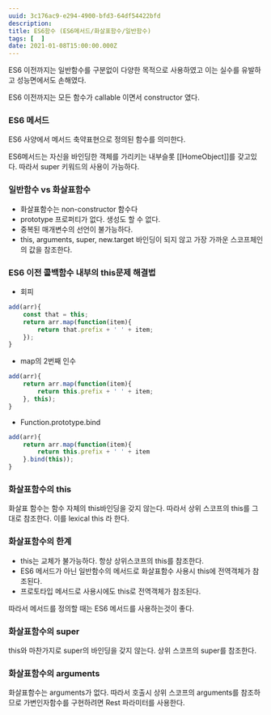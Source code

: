 ```yaml
---
uuid: 3c176ac9-e294-4900-bfd3-64df54422bfd
description: 
title: ES6함수 (ES6메서드/화살표함수/일반함수)
tags: [  ]
date: 2021-01-08T15:00:00.000Z
---
```








ES6 이전까지는 일반함수를 구분없이 다양한 목적으로 사용하였고 이는 실수를 유발하고 성능면에서도 손해였다.

ES6 이전까지는 모든 함수가 callable 이면서 constructor 였다.

### ES6 메서드

ES6 사양에서 메서드 축약표현으로 정의된 함수를 의미한다.

ES6메서드는 자신을 바인딩한 객체를 가리키는 내부슬롯 [[HomeObject]]를 갖고있다. 따라서 super 키워드의 사용이 가능하다.

### 일반함수 vs 화살표함수

- 화살표함수는 non-constructor 함수다
- prototype 프로퍼티가 없다. 생성도 할 수 없다.
- 중복된 매개변수의 선언이 불가능하다.
- this, arguments, super, new.target 바인딩이 되지 않고 가장 가까운 스코프체인의 값을 참조한다.

### ES6 이전 콜백함수 내부의 this문제 해결법

- 회피

```jsx
add(arr){
	const that = this;
	return arr.map(function(item){
		return that.prefix + ' ' + item;
	});
}
```

- map의 2번째 인수

```jsx
add(arr){
	return arr.map(function(item){
		return this.prefix + ' ' + item;
	}, this);
}
```

- Function.prototype.bind

```jsx
add(arr){
	return arr.map(function(item){
		return this.prefix + ' ' + item
	}.bind(this));
}
```

### 화살표함수의 this

화살표 함수는 함수 자체의 this바인딩을 갖지 않는다. 따라서 상위 스코프의 this를 그대로 참조한다. 이를 lexical this 라 한다.

### 화살표함수의 한계

- this는 교체가 불가능하다. 항상 상위스코프의 this를 참조한다.
- ES6 메서드가 아닌 일반함수의 메서드로 화살표함수 사용시 this에 전역객체가 참조된다.
- 프로토타입 메서드로 사용시에도 this로 전역객체가 참조된다.

따라서 메서드를 정의할 때는 ES6 메서드를 사용하는것이 좋다.

### 화살표함수의 super

this와 마찬가지로 super의 바인딩을 갖지 않는다. 상위 스코프의 super를 참조한다.

### 화살표함수의 arguments

화살표함수는 arguments가 없다. 따라서 호출시 상위 스코프의 arguments를 참조하므로 가변인자함수를 구현하려면 Rest 파라미터를 사용한다.